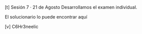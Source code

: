 [t] Sesión 7 · 21 de Agosto
Desarrollamos el examen individual.

El solucionario lo puede encontrar aquí

[v] C6Hr3neelic